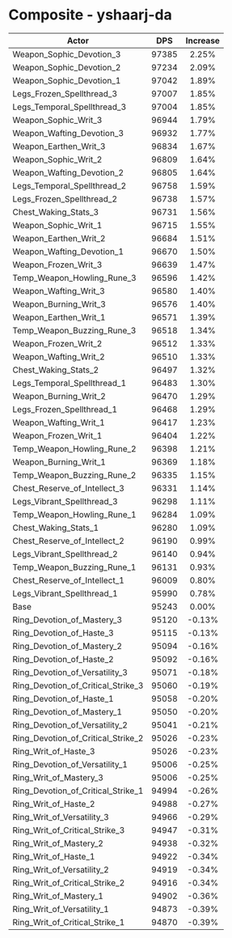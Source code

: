 # Composite - yshaarj-da
| Actor | DPS | Increase |
|---|:---:|:---:|
|Weapon_Sophic_Devotion_3|97385|2.25%|
|Weapon_Sophic_Devotion_2|97234|2.09%|
|Weapon_Sophic_Devotion_1|97042|1.89%|
|Legs_Frozen_Spellthread_3|97007|1.85%|
|Legs_Temporal_Spellthread_3|97004|1.85%|
|Weapon_Sophic_Writ_3|96944|1.79%|
|Weapon_Wafting_Devotion_3|96932|1.77%|
|Weapon_Earthen_Writ_3|96834|1.67%|
|Weapon_Sophic_Writ_2|96809|1.64%|
|Weapon_Wafting_Devotion_2|96805|1.64%|
|Legs_Temporal_Spellthread_2|96758|1.59%|
|Legs_Frozen_Spellthread_2|96738|1.57%|
|Chest_Waking_Stats_3|96731|1.56%|
|Weapon_Sophic_Writ_1|96715|1.55%|
|Weapon_Earthen_Writ_2|96684|1.51%|
|Weapon_Wafting_Devotion_1|96670|1.50%|
|Weapon_Frozen_Writ_3|96639|1.47%|
|Temp_Weapon_Howling_Rune_3|96596|1.42%|
|Weapon_Wafting_Writ_3|96580|1.40%|
|Weapon_Burning_Writ_3|96576|1.40%|
|Weapon_Earthen_Writ_1|96571|1.39%|
|Temp_Weapon_Buzzing_Rune_3|96518|1.34%|
|Weapon_Frozen_Writ_2|96512|1.33%|
|Weapon_Wafting_Writ_2|96510|1.33%|
|Chest_Waking_Stats_2|96497|1.32%|
|Legs_Temporal_Spellthread_1|96483|1.30%|
|Weapon_Burning_Writ_2|96470|1.29%|
|Legs_Frozen_Spellthread_1|96468|1.29%|
|Weapon_Wafting_Writ_1|96417|1.23%|
|Weapon_Frozen_Writ_1|96404|1.22%|
|Temp_Weapon_Howling_Rune_2|96398|1.21%|
|Weapon_Burning_Writ_1|96369|1.18%|
|Temp_Weapon_Buzzing_Rune_2|96335|1.15%|
|Chest_Reserve_of_Intellect_3|96331|1.14%|
|Legs_Vibrant_Spellthread_3|96298|1.11%|
|Temp_Weapon_Howling_Rune_1|96284|1.09%|
|Chest_Waking_Stats_1|96280|1.09%|
|Chest_Reserve_of_Intellect_2|96190|0.99%|
|Legs_Vibrant_Spellthread_2|96140|0.94%|
|Temp_Weapon_Buzzing_Rune_1|96131|0.93%|
|Chest_Reserve_of_Intellect_1|96009|0.80%|
|Legs_Vibrant_Spellthread_1|95990|0.78%|
|Base|95243|0.00%|
|Ring_Devotion_of_Mastery_3|95120|-0.13%|
|Ring_Devotion_of_Haste_3|95115|-0.13%|
|Ring_Devotion_of_Mastery_2|95094|-0.16%|
|Ring_Devotion_of_Haste_2|95092|-0.16%|
|Ring_Devotion_of_Versatility_3|95071|-0.18%|
|Ring_Devotion_of_Critical_Strike_3|95060|-0.19%|
|Ring_Devotion_of_Haste_1|95058|-0.20%|
|Ring_Devotion_of_Mastery_1|95050|-0.20%|
|Ring_Devotion_of_Versatility_2|95041|-0.21%|
|Ring_Devotion_of_Critical_Strike_2|95026|-0.23%|
|Ring_Writ_of_Haste_3|95026|-0.23%|
|Ring_Devotion_of_Versatility_1|95006|-0.25%|
|Ring_Writ_of_Mastery_3|95006|-0.25%|
|Ring_Devotion_of_Critical_Strike_1|94994|-0.26%|
|Ring_Writ_of_Haste_2|94988|-0.27%|
|Ring_Writ_of_Versatility_3|94966|-0.29%|
|Ring_Writ_of_Critical_Strike_3|94947|-0.31%|
|Ring_Writ_of_Mastery_2|94938|-0.32%|
|Ring_Writ_of_Haste_1|94922|-0.34%|
|Ring_Writ_of_Versatility_2|94919|-0.34%|
|Ring_Writ_of_Critical_Strike_2|94916|-0.34%|
|Ring_Writ_of_Mastery_1|94902|-0.36%|
|Ring_Writ_of_Versatility_1|94873|-0.39%|
|Ring_Writ_of_Critical_Strike_1|94870|-0.39%|
